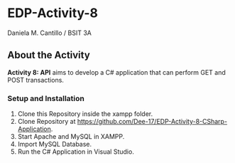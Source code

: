 # EDP-Activity-8
  Daniela M. Cantillo / BSIT 3A

## About the Activity

**Activity 8: API** aims to develop a C# application that can perform GET and POST transactions.

### Setup and Installation
  1. Clone this Repository inside the xampp folder.
  2. Clone Repository at https://github.com/Dee-17/EDP-Activity-8-CSharp-Application.
  3. Start Apache and MySQL in XAMPP.
  4. Import MySQL Database.
  5. Run the C# Application in Visual Studio.

